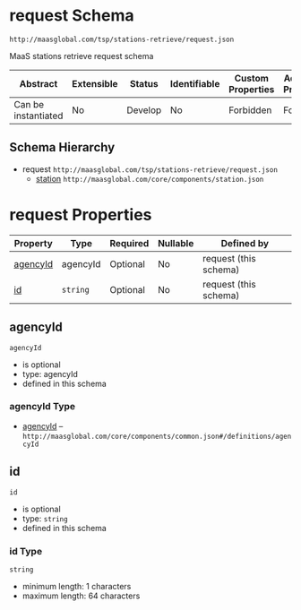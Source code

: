 # request Schema

```
http://maasglobal.com/tsp/stations-retrieve/request.json
```

MaaS stations retrieve request schema

| Abstract            | Extensible | Status  | Identifiable | Custom Properties | Additional Properties | Defined In                                         |
| ------------------- | ---------- | ------- | ------------ | ----------------- | --------------------- | -------------------------------------------------- |
| Can be instantiated | No         | Develop | No           | Forbidden         | Forbidden             | [tsp/stations-retrieve/request.json](request.json) |

## Schema Hierarchy

- request `http://maasglobal.com/tsp/stations-retrieve/request.json`
  - [station](../../core/components/station.md) `http://maasglobal.com/core/components/station.json`

# request Properties

| Property              | Type     | Required | Nullable | Defined by            |
| --------------------- | -------- | -------- | -------- | --------------------- |
| [agencyId](#agencyid) | agencyId | Optional | No       | request (this schema) |
| [id](#id)             | `string` | Optional | No       | request (this schema) |

## agencyId

`agencyId`

- is optional
- type: agencyId
- defined in this schema

### agencyId Type

- [agencyId](station.md) – `http://maasglobal.com/core/components/common.json#/definitions/agencyId`

## id

`id`

- is optional
- type: `string`
- defined in this schema

### id Type

`string`

- minimum length: 1 characters
- maximum length: 64 characters
